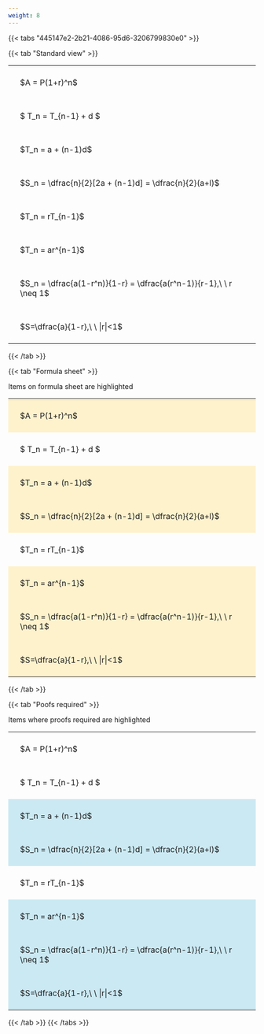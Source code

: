 ```yaml
---
weight: 8
---
```


{{< tabs "445147e2-2b21-4086-95d6-3206799830e0" >}}

{{< tab "Standard view" >}}

<style type="text/css">
#T_7d5f0 th.col_heading {
  text-align: left;
  font-size: 1em;
}
#T_7d5f0 td {
  text-align: left;
  font-size: 1em;
  padding: 1.5em;
}
</style>
<table id="T_7d5f0">
  <thead>
  </thead>
  <tbody>
    <tr>
      <td id="T_7d5f0_row0_col0" class="data row0 col0" >$A = P(1+r)^n$</td>
    </tr>
    <tr>
      <td id="T_7d5f0_row1_col0" class="data row1 col0" >$ T_n = T_{n-1} + d $</td>
    </tr>
    <tr>
      <td id="T_7d5f0_row2_col0" class="data row2 col0" >$T_n = a + (n-1)d$</td>
    </tr>
    <tr>
      <td id="T_7d5f0_row3_col0" class="data row3 col0" >$S_n = \dfrac{n}{2}[2a + (n-1)d] = \dfrac{n}{2}(a+l)$</td>
    </tr>
    <tr>
      <td id="T_7d5f0_row4_col0" class="data row4 col0" >$T_n = rT_{n-1}$</td>
    </tr>
    <tr>
      <td id="T_7d5f0_row5_col0" class="data row5 col0" >$T_n = ar^{n-1}$</td>
    </tr>
    <tr>
      <td id="T_7d5f0_row6_col0" class="data row6 col0" >$S_n = \dfrac{a(1-r^n)}{1-r} = \dfrac{a(r^n-1)}{r-1},\ \  r \neq 1$</td>
    </tr>
    <tr>
      <td id="T_7d5f0_row7_col0" class="data row7 col0" >$S=\dfrac{a}{1-r},\ \ |r|<1$</td>
    </tr>
  </tbody>
</table>
{{< /tab >}}

{{< tab "Formula sheet" >}}

Items on formula sheet are highlighted 
<br>
<style type="text/css">
#T_eb530 th.col_heading {
  text-align: left;
  font-size: 1em;
}
#T_eb530 td {
  text-align: left;
  font-size: 1em;
  padding: 1.5em;
}
#T_eb530_row0_col0, #T_eb530_row2_col0, #T_eb530_row3_col0, #T_eb530_row5_col0, #T_eb530_row6_col0, #T_eb530_row7_col0 {
  background-color: rgba(255,194,10, 0.2);
}
#T_eb530_row1_col0, #T_eb530_row4_col0 {
  background-color: rgba(0,0,0,0);
}
</style>
<table id="T_eb530">
  <thead>
  </thead>
  <tbody>
    <tr>
      <td id="T_eb530_row0_col0" class="data row0 col0" >$A = P(1+r)^n$</td>
    </tr>
    <tr>
      <td id="T_eb530_row1_col0" class="data row1 col0" >$ T_n = T_{n-1} + d $</td>
    </tr>
    <tr>
      <td id="T_eb530_row2_col0" class="data row2 col0" >$T_n = a + (n-1)d$</td>
    </tr>
    <tr>
      <td id="T_eb530_row3_col0" class="data row3 col0" >$S_n = \dfrac{n}{2}[2a + (n-1)d] = \dfrac{n}{2}(a+l)$</td>
    </tr>
    <tr>
      <td id="T_eb530_row4_col0" class="data row4 col0" >$T_n = rT_{n-1}$</td>
    </tr>
    <tr>
      <td id="T_eb530_row5_col0" class="data row5 col0" >$T_n = ar^{n-1}$</td>
    </tr>
    <tr>
      <td id="T_eb530_row6_col0" class="data row6 col0" >$S_n = \dfrac{a(1-r^n)}{1-r} = \dfrac{a(r^n-1)}{r-1},\ \  r \neq 1$</td>
    </tr>
    <tr>
      <td id="T_eb530_row7_col0" class="data row7 col0" >$S=\dfrac{a}{1-r},\ \ |r|<1$</td>
    </tr>
  </tbody>
</table>
{{< /tab >}}

{{< tab "Poofs required" >}}

Items where proofs required are highlighted 
<br>
<style type="text/css">
#T_94846 th.col_heading {
  text-align: left;
  font-size: 1em;
}
#T_94846 td {
  text-align: left;
  font-size: 1em;
  padding: 1.5em;
}
#T_94846_row0_col0, #T_94846_row1_col0, #T_94846_row4_col0 {
  background-color: rgba(0,0,0,0);
}
#T_94846_row2_col0, #T_94846_row3_col0, #T_94846_row5_col0, #T_94846_row6_col0, #T_94846_row7_col0 {
  background-color: rgba(0,150,200, 0.2);
}
</style>
<table id="T_94846">
  <thead>
  </thead>
  <tbody>
    <tr>
      <td id="T_94846_row0_col0" class="data row0 col0" >$A = P(1+r)^n$</td>
    </tr>
    <tr>
      <td id="T_94846_row1_col0" class="data row1 col0" >$ T_n = T_{n-1} + d $</td>
    </tr>
    <tr>
      <td id="T_94846_row2_col0" class="data row2 col0" >$T_n = a + (n-1)d$</td>
    </tr>
    <tr>
      <td id="T_94846_row3_col0" class="data row3 col0" >$S_n = \dfrac{n}{2}[2a + (n-1)d] = \dfrac{n}{2}(a+l)$</td>
    </tr>
    <tr>
      <td id="T_94846_row4_col0" class="data row4 col0" >$T_n = rT_{n-1}$</td>
    </tr>
    <tr>
      <td id="T_94846_row5_col0" class="data row5 col0" >$T_n = ar^{n-1}$</td>
    </tr>
    <tr>
      <td id="T_94846_row6_col0" class="data row6 col0" >$S_n = \dfrac{a(1-r^n)}{1-r} = \dfrac{a(r^n-1)}{r-1},\ \  r \neq 1$</td>
    </tr>
    <tr>
      <td id="T_94846_row7_col0" class="data row7 col0" >$S=\dfrac{a}{1-r},\ \ |r|<1$</td>
    </tr>
  </tbody>
</table>
{{< /tab >}}
{{< /tabs >}}